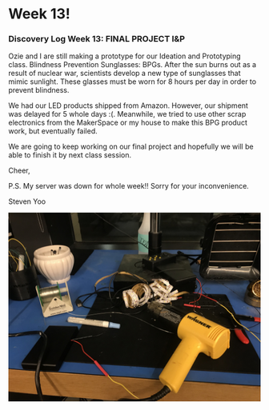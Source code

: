 # Week 13!

### Discovery Log Week 13: FINAL PROJECT I&P

Ozie and I are still making a prototype for our Ideation and Prototyping class. Blindness Prevention Sunglasses: BPGs. After the sun burns out as a result of nuclear war, scientists develop a new type of sunglasses that mimic sunlight. These glasses must be worn for 8 hours per day in order to prevent blindness.

We had our LED products shipped from Amazon. However, our shipment was delayed for 5 whole days :\(. Meanwhile, we tried to use other scrap electronics from the MakerSpace or my house to make this BPG product work, but eventually failed.

We are going to keep working on our final project and hopefully we will be able to finish it by next class session. 

Cheer,

P.S. My server was down for whole week!! Sorry for your inconvenience.  

Steven Yoo

![](../../.gitbook/assets/img_5321.jpg)


